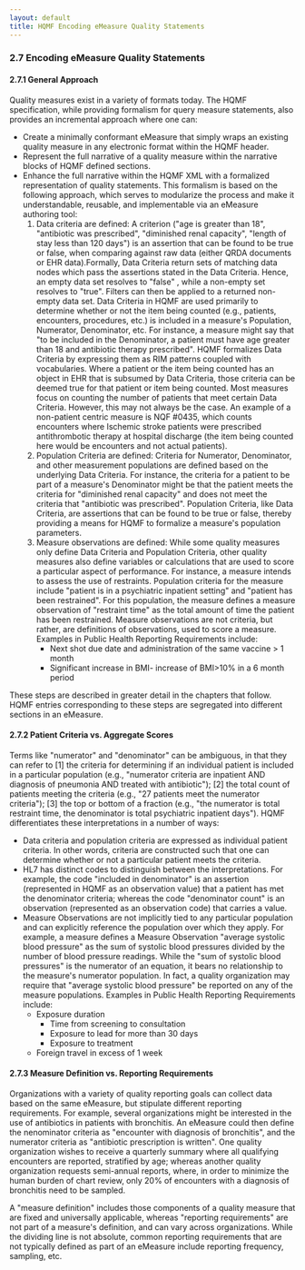 ```yaml
---
layout: default
title: HQMF Encoding eMeasure Quality Statements
---
```

### 2.7 Encoding eMeasure Quality Statements

#### 2.7.1 General Approach

Quality measures exist in a variety of formats today. The HQMF specification, while providing formalism for query measure statements, also provides an incremental approach where one can:

* Create a minimally conformant eMeasure that simply wraps an existing quality measure in any electronic format within the HQMF header.
* Represent the full narrative of a quality measure within the narrative blocks of HQMF defined sections.
* Enhance the full narrative within the HQMF XML with a formalized representation of quality statements. This formalism is based on the following approach, which serves to modularize the process and make it understandable, reusable, and implementable via an eMeasure authoring tool:
  1. Data criteria are defined: A criterion ("age is greater than 18", "antibiotic was prescribed", "diminished renal capacity", "length of stay less than 120 days") is an assertion that can be found to be true or false, when comparing against raw data (either QRDA documents or EHR data).Formally, Data Criteria return sets of matching data nodes which pass the assertions stated in the Data Criteria. Hence, an empty data set resolves to "false" , while a non-empty set resolves to "true". Filters can then be applied to a returned non-empty data set. Data Criteria in HQMF are used primarily to determine whether or not the item being counted (e.g., patients, encounters, procedures, etc.) is included in a measure's Population, Numerator, Denominator, etc. For instance, a measure might say that "to be included in the Denominator, a patient must have age greater than 18 and antibiotic therapy prescribed". HQMF formalizes Data Criteria by expressing them as RIM patterns coupled with vocabularies. Where a patient or the item being counted has an object in EHR that is subsumed by Data Criteria, those criteria can be deemed true for that patient or item being counted. Most measures focus on counting the number of patients that meet certain Data Criteria. However, this may not always be the case. An example of a non-patient centric measure is NQF #0435, which counts encounters where Ischemic stroke patients were prescribed antithrombotic therapy at hospital discharge (the item being counted here would be encounters and not actual patients).
  2. Population Criteria are defined: Criteria for Numerator, Denominator, and other measurement populations are defined based on the underlying Data Criteria. For instance, the criteria for a patient to be part of a measure's Denominator might be that the patient meets the criteria for "diminished renal capacity" and does not meet the criteria that "antibiotic was prescribed". Population Criteria, like Data Criteria, are assertions that can be found to be true or false, thereby providing a means for HQMF to formalize a measure's population parameters.
  3. Measure observations are defined: While some quality measures only define Data Criteria and Population Criteria, other quality measures also define variables or calculations that are used to score a particular aspect of performance. For instance, a measure intends to assess the use of restraints. Population criteria for the measure include "patient is in a psychiatric inpatient setting" and "patient has been restrained". For this population, the measure defines a measure observation of "restraint time" as the total amount of time the patient has been restrained. Measure observations are not criteria, but rather, are definitions of observations, used to score a measure. Examples in Public Health Reporting Requirements include:
      * Next shot due date and administration of the same vaccine > 1 month
      * Significant increase in BMI- increase of BMI>10% in a 6 month period

These steps are described in greater detail in the chapters that follow. HQMF entries corresponding to these steps are segregated into different sections in an eMeasure.

#### 2.7.2 Patient Criteria vs. Aggregate Scores

Terms like "numerator" and "denominator" can be ambiguous, in that they can refer to [1] the criteria for determining if an individual patient is included in a particular population (e.g., "numerator criteria are inpatient AND diagnosis of pneumonia AND treated with antibiotic"); [2] the total count of patients meeting the criteria (e.g., "27 patients meet the numerator criteria"); [3] the top or bottom of a fraction (e.g., "the numerator is total restraint time, the denominator is total psychiatric inpatient days"). HQMF differentiates these interpretations in a number of ways:

* Data criteria and population criteria are expressed as individual patient criteria. In other words, criteria are constructed such that one can determine whether or not a particular patient meets the criteria.
* HL7 has distinct codes to distinguish between the interpretations. For example, the code "included in denominator" is an assertion (represented in HQMF as an observation value) that a patient has met the denominator criteria; whereas the code "denominator count" is an observation (represented as an observation code) that carries a value.
* Measure Observations are not implicitly tied to any particular population and can explicitly reference the population over which they apply. For example, a measure defines a Measure Observation "average systolic blood pressure" as the sum of systolic blood pressures divided by the number of blood pressure readings. While the "sum of systolic blood pressures" is the numerator of an equation, it bears no relationship to the measure's numerator population. In fact, a quality organization may require that "average systolic blood pressure" be reported on any of the measure populations. Examples in Public Health Reporting Requirements include:
  * Exposure duration
    * Time from screening to consultation
    * Exposure to lead for more than 30 days
    * Exposure to treatment
  * Foreign travel in excess of 1 week

#### 2.7.3 Measure Definition vs. Reporting Requirements

Organizations with a variety of quality reporting goals can collect data based on the same eMeasure, but stipulate different reporting requirements. For example, several organizations might be interested in the use of antibiotics in patients with bronchitis. An eMeasure could then define the nenominator criteria as "encounter with diagnosis of bronchitis", and the numerator criteria as "antibiotic prescription is written". One quality organization wishes to receive a quarterly summary where all qualifying encounters are reported, stratified by age; whereas another quality organization requests semi-annual reports, where, in order to minimize the human burden of chart review, only 20% of encounters with a diagnosis of bronchitis need to be sampled.

A "measure definition" includes those components of a quality measure that are fixed and universally applicable, whereas "reporting requirements" are not part of a measure's definition, and can vary across organizations. While the dividing line is not absolute, common reporting requirements that are not typically defined as part of an eMeasure include reporting frequency, sampling, etc.